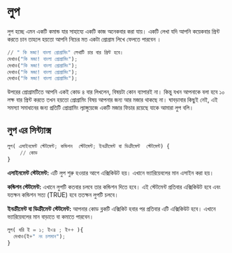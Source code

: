 # লুপ
লুপ হচ্ছে এমন একটি কমান্ড যার সাহায্যে একটি কাজ অনেকবার করা যায়। একটি লেখা যদি আপনি কয়েকবার প্রিন্ট করতে চান তাহলে হয়তো আপনি নিচের মত একটা প্রোগ্রাম লিখে ফেলতে পারবেন ।

```py
// " কি মজা! বাংলা প্রোগ্রামিং" লেখাটি চার বার প্রিন্ট হবে।
দেখাও("কি মজা! বাংলা প্রোগ্রামিং");
দেখাও("কি মজা! বাংলা প্রোগ্রামিং");
দেখাও("কি মজা! বাংলা প্রোগ্রামিং");
দেখাও("কি মজা! বাংলা প্রোগ্রামিং");
```

উপরের প্রোগ্রামটিতে আপনি একই কোড ৪ বার লিখলেন, বিষয়টা কোন ব্যাপারই না। কিন্তু যখন আপনাকে বলা হবে ১০ লক্ষ বার প্রিন্ট করতে তখন হয়তো প্রোগ্রামিং বিষয় আপনার জন্য আর মজার থাকছে না। ঘাবড়াবার কিছুই নেই, এই সমস্যা সমাধানের জন্য প্রতিটি প্রোগ্রামিং ল্যাঙ্গুয়েজে একটি মজার ফিচার রয়েছে যাকে আমারা লুপ বলি।

## লুপ এর সিন্ট্যাক্স
```py
লুপ( এসাইনমেন্ট স্টেটমেন্ট; কন্ডিশন  স্টেটমেন্ট; ইনক্রীমেন্ট বা ডিক্রীমেন্ট  স্টেটমেন্ট) {
    // কোড
}
```

<b>এসাইনমেন্ট স্টেটমেন্ট:</b> এটি লুপ শুরু হওয়ার আগে এক্সিকিউট হয়। এখানে ভ্যারিয়েবলের মান এসাইন করা হয়।

<b>কন্ডিশন   স্টেটমেন্ট:</b>  এখানে লুপটি কতবার চলবে তার কন্ডিশন দিতে হবে। এই  স্টেটমেন্ট প্রতিবার এক্সিকিউট হবে এবং যতক্ষন কন্ডিশন সত্য (TRUE) হবে ততক্ষন লুপটি চলবে।

 <b>ইনক্রীমেন্ট বা ডিক্রীমেন্ট স্টেটমেন্ট:</b>  আপনার কোড ব্লকটি এক্সিকিট হবার পর প্রতিবার এটি এক্সিকিউট হবে। এখানে ভ্যারিয়েবলের মান বাড়াতে বা কমাতে পারবেন।

```py
লুপ( ধরি ই = ১; ই<৪ ; ই++ ){
  দেখাও(ই+" নং চলমান");
}
```
